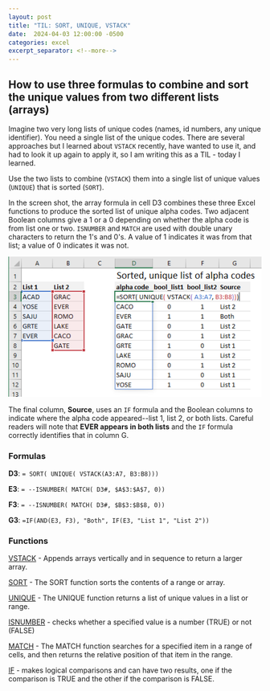 ```yaml
---
layout: post
title: "TIL: SORT, UNIQUE, VSTACK"
date:  2024-04-03 12:00:00 -0500
categories: excel
excerpt_separator: <!--more-->
---
```


## How to use three formulas to combine and sort the unique values from two different lists (arrays)

Imagine two very long lists of unique codes (names, id numbers, any unique identifier). You need a single list of the unique codes. There are several approaches but I learned about `VSTACK` recently, have wanted to use it, and had to look it up again to apply it, so I am writing this as a TIL - today I learned.

Use the two lists to combine (`VSTACK`) them into a single list of unique values (`UNIQUE`) that is sorted (`SORT`).

<!--more-->

In the screen shot, the array formula in cell D3 combines these three Excel functions to produce the sorted list of unique alpha codes. Two adjacent Boolean columns give a 1 or a 0 depending on whether the alpha code is from list one or two. `ISNUMBER` and `MATCH` are used with double unary characters to return the 1's and 0's. A value of 1 indicates it was from that list; a value of 0 indicates it was not.

![](/img/2024-04-03_SORT-UNIQUE-VSTACK.png "Screenshot showing the two lists and the formula combining SORT, UNIQUE, and VSTACK described in this post.")

The final column, **Source**, uses an `IF` formula and the Boolean columns to indicate where the alpha code appeared--list 1, list 2, or both lists. Careful readers will note that **EVER appears in both lists** and the `IF` formula correctly identifies that in column G.


### Formulas

**D3**: `= SORT( UNIQUE( VSTACK(A3:A7, B3:B8)))`

**E3**: `= --ISNUMBER( MATCH( D3#, $A$3:$A$7, 0))`

**F3**: `= --ISNUMBER( MATCH( D3#, $B$3:$B$8, 0))`

**G3**: `=IF(AND(E3, F3), "Both", IF(E3, "List 1", "List 2"))`


### Functions

[VSTACK](https://support.microsoft.com/en-us/office/vstack-function-a4b86897-be0f-48fc-adca-fcc10d795a9c) - Appends arrays vertically and in sequence to return a larger array.

[SORT](https://support.microsoft.com/en-us/office/sort-function-22f63bd0-ccc8-492f-953d-c20e8e44b86c) - The SORT function sorts the contents of a range or array. 

[UNIQUE](https://support.microsoft.com/en-us/office/unique-function-c5ab87fd-30a3-4ce9-9d1a-40204fb85e1e) - The UNIQUE function returns a list of unique values in a list or range. 

[ISNUMBER](https://support.microsoft.com/en-us/office/is-functions-0f2d7971-6019-40a0-a171-f2d869135665) - checks whether a specified value is a number (TRUE) or not (FALSE)

[MATCH](https://support.microsoft.com/en-us/office/match-function-e8dffd45-c762-47d6-bf89-533f4a37673a) - The MATCH function searches for a specified item in a range of cells, and then returns the relative position of that item in the range.

[IF](https://support.microsoft.com/en-us/office/if-function-69aed7c9-4e8a-4755-a9bc-aa8bbff73be2) - makes logical comparisons and can have two results, one if the comparison is TRUE and the other if the comparison is FALSE.
